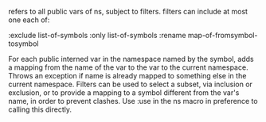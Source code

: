 refers to all public vars of ns, subject to filters.
  filters can include at most one each of:

  :exclude list-of-symbols
  :only list-of-symbols
  :rename map-of-fromsymbol-tosymbol

  For each public interned var in the namespace named by the symbol,
  adds a mapping from the name of the var to the var to the current
  namespace.  Throws an exception if name is already mapped to
  something else in the current namespace. Filters can be used to
  select a subset, via inclusion or exclusion, or to provide a mapping
  to a symbol different from the var's name, in order to prevent
  clashes. Use :use in the ns macro in preference to calling this directly.